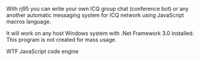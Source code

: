 With rj95 you can write your own ICQ group chat (conference bot) or any another automatic messaging system for ICQ network using JavaScript macros language.

It will work on any host Windows system with .Net Framework 3.0 installed.
This program is not created for mass usage.

WTF
JavaScript code engine